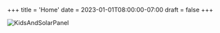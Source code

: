 +++
title = 'Home'
date = 2023-01-01T08:00:00-07:00
draft = false
+++

![KidsAndSolarPanel](/firstImage.png)